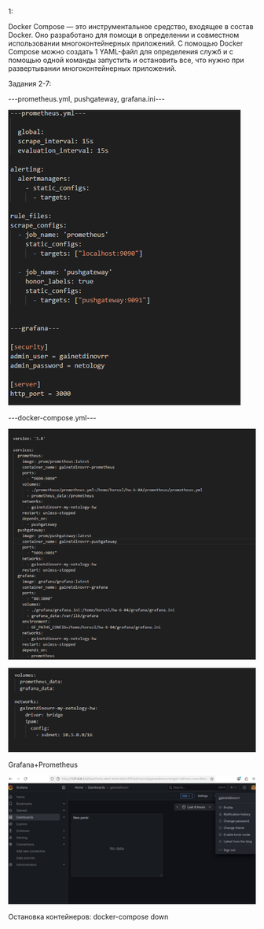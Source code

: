 1:

Docker Compose — это инструментальное средство, входящее в состав Docker. Оно разработано для помощи в определении и совместном использовании многоконтейнерных приложений. С помощью Docker Compose можно создать 1 YAML-файл для определения служб и с помощью одной команды запустить и остановить все, что нужно при развертывании многоконтейнерных приложений.




Задания 2-7: 


---prometheus.yml, pushgateway, grafana.ini---


![alt text](image-5.png)


---docker-compose.yml---


![alt text](image-6.png)

![alt text](image-7.png)


Grafana+Prometheus


![alt text](image-3.png)

Остановка контейнеров: docker-compose down